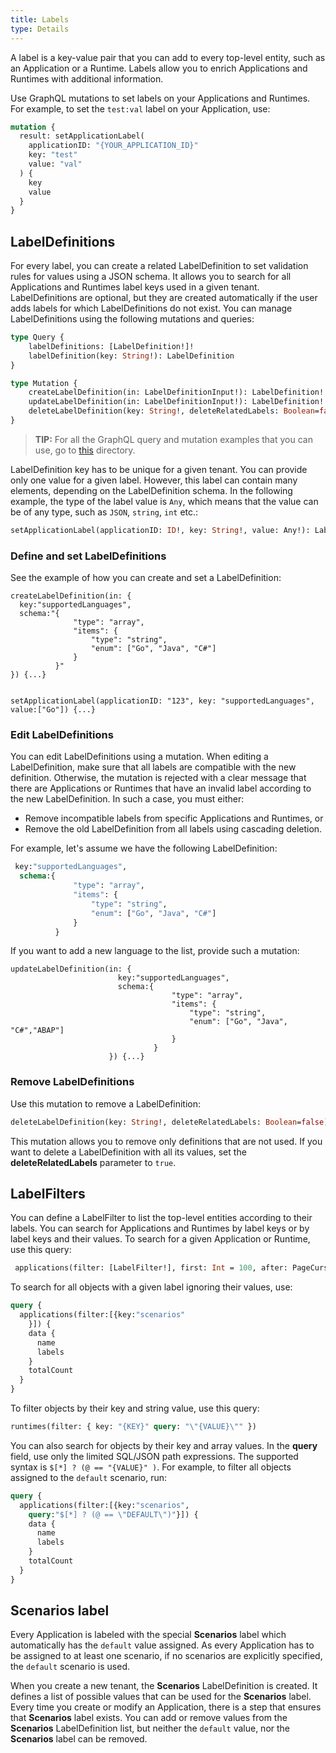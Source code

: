 ```yaml
---
title: Labels
type: Details
---
```


A label is a key-value pair that you can add to every top-level entity, such as an Application or a Runtime. Labels allow you to enrich Applications and Runtimes with additional information.

Use GraphQL mutations to set labels on your Applications and Runtimes. For example, to set the `test:val` label on your Application, use:

```graphql
mutation {
  result: setApplicationLabel(
    applicationID: "{YOUR_APPLICATION_ID}"
    key: "test"
    value: "val"
  ) {
    key
    value
  }
}
```

## LabelDefinitions

For every label, you can create a related LabelDefinition to set validation rules for values using a JSON schema. It allows you to search for all Applications and Runtimes label keys used in a given tenant. LabelDefinitions are optional, but they are created automatically if the user adds labels for which LabelDefinitions do not exist. You can manage LabelDefinitions using the following mutations and queries:

```graphql
type Query {
    labelDefinitions: [LabelDefinition!]!
    labelDefinition(key: String!): LabelDefinition
}

type Mutation {
    createLabelDefinition(in: LabelDefinitionInput!): LabelDefinition!
    updateLabelDefinition(in: LabelDefinitionInput!): LabelDefinition!
    deleteLabelDefinition(key: String!, deleteRelatedLabels: Boolean=false): LabelDefinition!
}
```

> **TIP:** For all the GraphQL query and mutation examples that you can use, go to [this](https://github.com/kyma-incubator/compass/tree/master/components/director/examples) directory.

LabelDefinition key has to be unique for a given tenant. You can provide only one value for a given label. However, this label can contain many elements, depending on the LabelDefinition schema. In the following example, the type of the label value is `Any`, which means that the value can be of any type, such as `JSON`, `string`, `int` etc.:

```graphql
setApplicationLabel(applicationID: ID!, key: String!, value: Any!): Label!
```

### Define and set LabelDefinitions

See the example of how you can create and set a LabelDefinition:

```
createLabelDefinition(in: {
  key:"supportedLanguages",
  schema:"{
              "type": "array",
              "items": {
                  "type": "string",
                  "enum": ["Go", "Java", "C#"]
              }
          }"
}) {...}


setApplicationLabel(applicationID: "123", key: "supportedLanguages", value:["Go"]) {...}

```

### Edit LabelDefinitions

You can edit LabelDefinitions using a mutation. When editing a LabelDefinition, make sure that all labels are compatible with the new definition. Otherwise, the mutation is rejected with a clear message that there are Applications or Runtimes that have an invalid label according to the new LabelDefinition. In such a case, you must either:
- Remove incompatible labels from specific Applications and Runtimes, or
- Remove the old LabelDefinition from all labels using cascading deletion.

For example, let's assume we have the following LabelDefinition:

```graphql
 key:"supportedLanguages",
  schema:{
              "type": "array",
              "items": {
                  "type": "string",
                  "enum": ["Go", "Java", "C#"]
              }
          }
```

If you want to add a new language to the list, provide such a mutation:

```
updateLabelDefinition(in: {
                        key:"supportedLanguages",
                        schema:{
                                    "type": "array",
                                    "items": {
                                        "type": "string",
                                        "enum": ["Go", "Java", "C#","ABAP"]
                                    }
                                }
                      }) {...}
```

### Remove LabelDefinitions

Use this mutation to remove a LabelDefinition:

```graphql
deleteLabelDefinition(key: String!, deleteRelatedLabels: Boolean=false): LabelDefinition

```
This mutation allows you to remove only definitions that are not used. If you want to delete a LabelDefinition with all its values, set the **deleteRelatedLabels** parameter to `true`.

## LabelFilters

You can define a LabelFilter to list the top-level entities according to their labels. You can search for Applications and Runtimes by label keys or by label keys and their values. To search for a given Application or Runtime, use this query:

```graphql
 applications(filter: [LabelFilter!], first: Int = 100, after: PageCursor):  ApplicationPage!
```

To search for all objects with a given label ignoring their values, use:

```graphql
query {
  applications(filter:[{key:"scenarios"
    }]) {
    data {
      name
      labels
    }
    totalCount
  }
}
```

To filter objects by their key and string value, use this query:

```graphql
runtimes(filter: { key: "{KEY}" query: "\"{VALUE}\"" })
```

You can also search for objects by their key and array values. In the **query** field, use only the limited SQL/JSON path expressions. The supported syntax is `$[*] ? (@ == "{VALUE}" )`. For example, to filter all objects assigned to the `default` scenario, run:

```graphql
query {
  applications(filter:[{key:"scenarios",
    query:"$[*] ? (@ == \"DEFAULT\")"}]) {
    data {
      name
      labels
    }
    totalCount
  }
}
```

## **Scenarios** label

Every Application is labeled with the special **Scenarios** label which automatically has the `default` value assigned. As every Application has to be assigned to at least one scenario, if no scenarios are explicitly specified, the `default` scenario is used.

When you create a new tenant, the **Scenarios** LabelDefinition is created. It defines a list of possible values that can be used for the **Scenarios** label. Every time you create or modify an Application, there is a step that ensures that **Scenarios** label exists. You can add or remove values from the **Scenarios** LabelDefinition list, but neither the `default` value, nor the **Scenarios** label can be removed.

